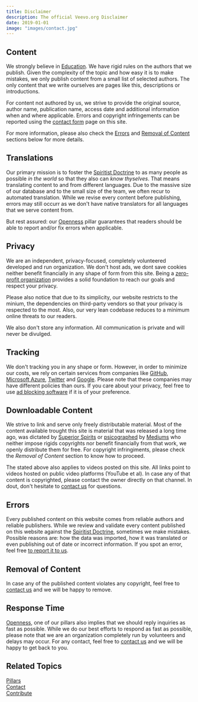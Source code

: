 ```yaml
---
title: Disclaimer
description: The official Veevo.org Disclaimer
date: 2019-01-01
image: "images/contact.jpg"
---
```


## Content
We strongly believe in [Education](/pillars/education). We have rigid rules on the authors that we publish. Given the complexity of the topic and how easy it is to make mistakes, we only publish content from a small list of selected authors. The only content that we write ourselves are pages like this, descriptions or introductions. 

For content not authored by us, we strive to provide the original source, author name, publication name, access date and additional information when and where applicable. Errors and copyright infringements can be reported using the [contact form](/help/contact-us) page on this site. 

For more information, please also check the [Errors](#errors) and [Removal of Content](#removal-of-content) sections below for more details.

## Translations
Our primary mission is to foster the [Spiritist Doctrine](/spiritism) to as many people as possible _in the world_ so that they also can _know thyselves_. That means translating content to and from different languages. Due to the massive size of our database and to the small size of the team, we often recur to automated translation. While we revise every content before publishing, errors may still occurr as we don't have native translators for all languages that we serve content from.

But rest assured: our [Openness](/help/pillars/#openness) pillar guarantees that readers should be able to report and/or fix errors when applicable.


## Privacy
We are an independent, privacy-focused, completely volunteered developed and run organization. We don't host ads, we dont save cookies neither benefit financially in any shape of form from this site. Being a [zero-profit organization](/pillars/no-profit) provides a solid foundation to reach our goals and respect your privacy.

Please also notice that due to its simplicity, our website restricts to the minium, the dependencies on third-party vendors so that your privacy is respected to the most. Also, our very lean codebase reduces to a minimum online threats to our readers.

We also don't store any information. All communication is private and will never be divulged.

## Tracking
We don't tracking you in any shape or form. However, in order to minimize our costs, we rely on certain services from companies like [GitHub](//github.com), [Microsoft Azure](//azure.com), [Twitter](//twitter.com) and [Google](//google.com). Please note that these companies may have different policies than ours. If you care about your privacy, feel free to use [ad blocking software](https://en.wikipedia.org/wiki/Ad_blocking) if it is of your preference.

## Downloadable Content
We strive to link and serve only freely distributable material. Most of the content available trought this site is material that was released a long time ago, was dictated by [Superior Spirits](/about/superior-spirits) or [psicographed](/about/psichography) by [Mediums](/about/medium) who neither impose rigids copyrights nor benefit financially from that work, we openly distribute them for free. For copyright infringiments, please check the _Removal of Content_ section to know how to proceed.

The stated above also applies to videos posted on this site. All links point to videos hosted on public video platforms (YouTube et al). In case any of that content is copyrighted, please contact the owner directly on that channel. In dout, don't hesitate to [contact us](/help/contact-us) for questions.

## Errors
Every published content on this website comes from reliable authors and reliable publishers. While we review and validate every content published on this website against the [Spiritist Doctrine](/spiritism), sometimes we make mistakes. Possible reasons are: how the data was imported, how it was translated or even publishing out of date or incorrect information. If you spot an error, feel free [to report it to us](/contribute/report-error).

## Removal of Content
In case any of the published content violates any copyright, feel free to [contact us](/help/contact-us) and we will be happy to remove.

## Response Time
[Openness](/pillars/openness), one of our pillars also implies that we should reply inquiries as fast as possible. While we do our best efforts to respond as fast as possible, please note that we are an organization completely run by volunteers and delays may occur. For any contact, feel free to [contact us](/help/contact-us) and we will be happy to get back to you.

## Related Topics
[Pillars](/help/pillars)  
[Contact](/help/contact-us)  
[Contribute](/contribute)  
